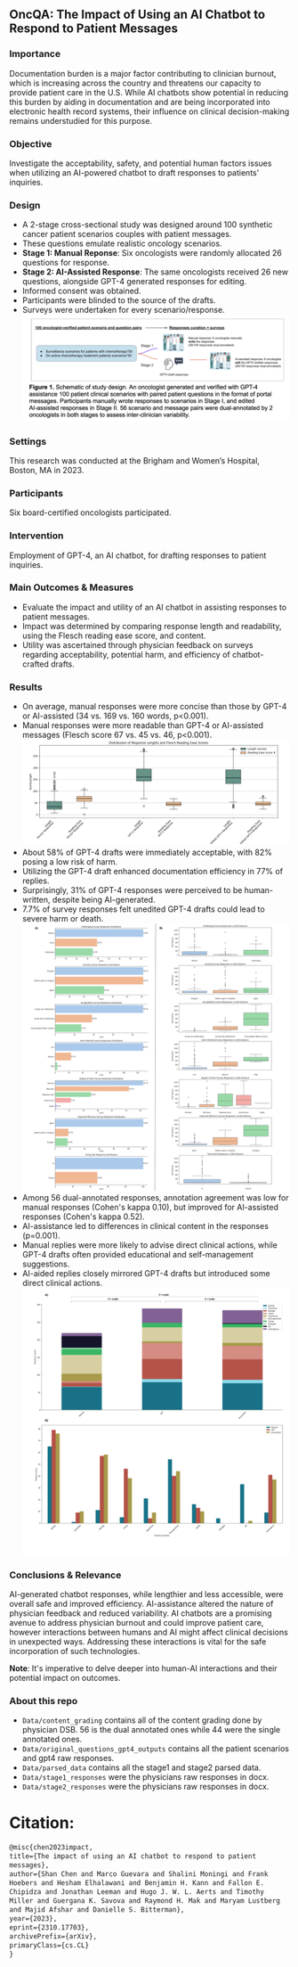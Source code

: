## OncQA: The Impact of Using an AI Chatbot to Respond to Patient Messages

### Importance

Documentation burden is a major factor contributing to clinician burnout, which is increasing across the country and threatens our capacity to provide patient care in the U.S. While AI chatbots show potential in reducing this burden by aiding in documentation and are being incorporated into electronic health record systems, their influence on clinical decision-making remains understudied for this purpose.

### Objective

Investigate the acceptability, safety, and potential human factors issues when utilizing an AI-powered chatbot to draft responses to patients' inquiries.

### Design

- A 2-stage cross-sectional study was designed around 100 synthetic cancer patient scenarios couples with patient messages.
- These questions emulate realistic oncology scenarios.
- **Stage 1: Manual Reponse**: Six oncologists were randomly allocated 26 questions for response.
- **Stage 2: AI-Assisted Response**: The same oncologists received 26 new questions, alongside GPT-4 generated responses for editing.
- Informed consent was obtained.
- Participants were blinded to the source of the drafts.
- Surveys were undertaken for every scenario/response.
  ![Workflow Diagram](imgs/workflow.png)

### Settings

This research was conducted at the Brigham and Women’s Hospital, Boston, MA in 2023.

### Participants

Six board-certified oncologists participated.

### Intervention

Employment of GPT-4, an AI chatbot, for drafting responses to patient inquiries.

### Main Outcomes & Measures

- Evaluate the impact and utility of an AI chatbot in assisting responses to patient messages.
- Impact was determined by comparing response length and readability, using the Flesch reading ease score, and content.
- Utility was ascertained through physician feedback on surveys regarding acceptability, potential harm, and efficiency of chatbot-crafted drafts.

### Results

- On average, manual responses were more concise than those by GPT-4 or AI-assisted (34 vs. 169 vs. 160 words, p<0.001).
- Manual responses were more readable than GPT-4 or AI-assisted messages (Flesch score 67 vs. 45 vs. 46, p<0.001).
  ![result 0](imgs/re0.png)
- About 58% of GPT-4 drafts were immediately acceptable, with 82% posing a low risk of harm.
- Utilizing the GPT-4 draft enhanced documentation efficiency in 77% of replies.
- Surprisingly, 31% of GPT-4 responses were perceived to be human-written, despite being AI-generated.
- 7.7% of survey responses felt unedited GPT-4 drafts could lead to severe harm or death.
  ![result 1](imgs/stage2.png)
- Among 56 dual-annotated responses, annotation agreement was low for manual responses (Cohen's kappa 0.10), but improved for AI-assisted responses (Cohen's kappa 0.52).
- AI-assistance led to differences in clinical content in the responses (p=0.001).
- Manual replies were more likely to advise direct clinical actions, while GPT-4 drafts often provided educational and self-management suggestions.
- AI-aided replies closely mirrored GPT-4 drafts but introduced some direct clinical actions.
  ![content result](imgs/content.png)

### Conclusions & Relevance

AI-generated chatbot responses, while lengthier and less accessible, were overall safe and improved efficiency. AI-assistance altered the nature of physician feedback and reduced variability. AI chatbots are a promising avenue to address physician burnout and could improve patient care, however interactions between humans and AI might affect clinical decisions in unexpected ways. Addressing these interactions is vital for the safe incorporation of such technologies.

**Note**: It's imperative to delve deeper into human-AI interactions and their potential impact on outcomes.

### About this repo

- `Data/content_grading` contains all of the content grading done by physician DSB. 56 is the dual annotated ones while 44 were the single annotated ones.
- `Data/original_questions_gpt4_outputs` contains all the patient scenarios and gpt4 raw responses.
- `Data/parsed_data` contains all the stage1 and stage2 parsed data.
- `Data/stage1_responses` were the physicians raw responses in docx.
- `Data/stage2_responses` were the physicians raw responses in docx.

# Citation:
```
@misc{chen2023impact,
title={The impact of using an AI chatbot to respond to patient messages},
author={Shan Chen and Marco Guevara and Shalini Moningi and Frank Hoebers and Hesham Elhalawani and Benjamin H. Kann and Fallon E. Chipidza and Jonathan Leeman and Hugo J. W. L. Aerts and Timothy Miller and Guergana K. Savova and Raymond H. Mak and Maryam Lustberg and Majid Afshar and Danielle S. Bitterman},
year={2023},
eprint={2310.17703},
archivePrefix={arXiv},
primaryClass={cs.CL}
}
```


